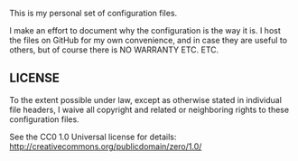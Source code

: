 This is my personal set of configuration files.

I make an effort to document  why the configuration is the way it is.
I host the files on GitHub for my own convenience, and in case they
are useful to others, but of course there is NO WARRANTY ETC. ETC.


LICENSE
-------

To the extent possible under law, except as otherwise stated in
individual file headers, I waive all copyright and related or
neighboring rights to these configuration files.

See the CC0 1.0 Universal license for details:
    http://creativecommons.org/publicdomain/zero/1.0/

